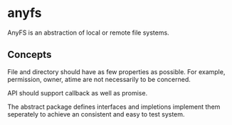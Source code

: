 # anyfs

AnyFS is an abstraction of local or remote file systems.

## Concepts

File and directory should have as few properties as possible. For example, permission, owner, atime are not necessarily to be concerned.

API should support callback as well as promise.

The abstract package defines interfaces and impletions implement them seperately to achieve an consistent and easy to test system.

